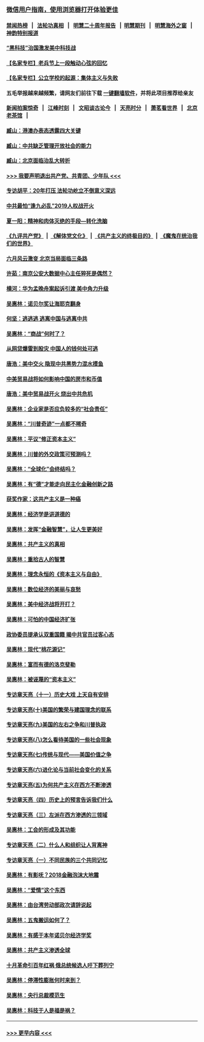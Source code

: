 ### [微信用户指南，使用浏览器打开体验更佳](https://github.com/gfw-breaker/banned-news1/blob/master/indexes/wechat-guide.md?t=0)
#### [禁闻热榜](热点新闻.md?t=0)  &nbsp;&nbsp;|&nbsp;&nbsp; [法轮功真相](https://github.com/gfw-breaker/truth/blob/master/README.md?t=0) &nbsp;&nbsp;|&nbsp;&nbsp; [明慧二十周年报告](https://github.com/gfw-breaker/mh-reports/blob/master/README.md?t=0) &nbsp;&nbsp;|&nbsp;&nbsp;[明慧期刊](https://github.com/gfw-breaker/mh-qikan) &nbsp;&nbsp;|&nbsp;&nbsp; [明慧海外之窗](https://github.com/gfw-breaker/mh-news/blob/master/README.md?t=0) &nbsp;&nbsp;|&nbsp;&nbsp; [神韵特别报道](https://github.com/gfw-breaker/mh-news/blob/master/shenyun.md?t=0)
#### [“黑科技”治国激发美中科技战](../pages/nsc423/n11638056.md?t=02042233) 
#### [【名家专栏】老兵节上一段触动心弦的回忆](../pages/nsc423/n11646016.md?t=02042233) 
#### [【名家专栏】公立学校的起源：集体主义与失败](../pages/nsc423/n11601833.md?t=02042233) 
#### 五毛举报越来越频繁，请网友们前往下载 [一键翻墙软件](https://github.com/gfw-breaker/ssr-accounts)，并将此项目推荐给亲友
#### [新闻拍案惊奇](https://github.com/gfw-breaker/banned-news1/blob/master/pages/link4.md) &nbsp;&nbsp;|&nbsp;&nbsp; [江峰时刻](https://github.com/gfw-breaker/banned-news1/blob/master/pages/link4.md) &nbsp;&nbsp;|&nbsp;&nbsp; [文昭谈古论今](https://github.com/gfw-breaker/banned-news1/blob/master/pages/link4.md) &nbsp;&nbsp;|&nbsp;&nbsp; [天亮时分](https://github.com/gfw-breaker/banned-news1/blob/master/pages/link4.md) &nbsp;&nbsp;|&nbsp;&nbsp; [萧茗看世界](https://github.com/gfw-breaker/banned-news1/blob/master/pages/link4.md) &nbsp;&nbsp;|&nbsp;&nbsp; [北京老茶馆](https://github.com/gfw-breaker/banned-news1/blob/master/pages/link4.md) &nbsp;&nbsp;|&nbsp;&nbsp; 
#### [臧山：港澳办表态透露四大关键](../pages/nsc423/n11421628.md?t=02042233) 
#### [臧山：中共缺乏管理开放社会的能力](../pages/nsc423/n11407457.md?t=02042233) 
#### [臧山：北京面临治乱大转折](../pages/nsc423/n11406895.md?t=02042233) 
#### [>>> 我要声明退出共产党、共青团、少年队 <<<](https://github.com/begood0513/goodnews/blob/master/quit/letter.md) 
#### [专访胡平：20年打压 法轮功屹立不倒意义深远](../pages/nsc423/n11398800.md?t=02042233) 
#### [中共最怕“逢九必乱”2019人权战开火](../pages/nsc423/n11385248.md?t=02042233) 
#### [夏一阳：精神和肉体灭绝的手段—转化洗脑](../pages/nsc423/n11368250.md?t=02042233) 
#### [《九评共产党》](https://github.com/begood0513/9ping.md/blob/master/README.md) &nbsp;|&nbsp; [《解体党文化》](../../../../jtdwh.md/blob/master/README.md)  &nbsp;|&nbsp; [《共产主义的终极目的》](../../../../gczydzjmd.md/blob/master/README.md) &nbsp;|&nbsp; [《魔鬼在统治我们的世界》](../../../../mgztzwmdsj.md/blob/master/README.md) 
#### [六月风云激变 北京当局面临三条路](../pages/nsc423/n11313668.md?t=02042233) 
#### [许茹：南京公安大数据中心主任猝死是偶然？](../pages/nsc423/n11064744.md?t=02042233) 
#### [横河：华为孟晚舟案起诉引渡 美中角力升级](../pages/nsc423/n11027230.md?t=02042233) 
#### [吴惠林：诺贝尔奖让海耶克翻身](../pages/nsc423/n10890049.md?t=02042233) 
#### [何坚：逃逃逃 逃离中国与逃离中共](../pages/nsc423/n10592891.md?t=02042233) 
#### [吴惠林：“商战”何时了？](../pages/nsc423/n10573558.md?t=02042233) 
#### [从网贷爆雷到股灾 中国人的钱何处可逃](../pages/nsc423/n10572800.md?t=02042233) 
#### [唐浩：美中交火 隐现中共黑势力混水摸鱼](../pages/nsc423/n10544040.md?t=02042233) 
#### [中美贸易战将如何影响中国的房市和币值](../pages/nsc423/n10543697.md?t=02042233) 
#### [唐浩：美中贸易战开火 烧出中共危机](../pages/nsc423/n10540126.md?t=02042233) 
#### [吴惠林：企业家是否应负较多的“社会责任”](../pages/nsc423/n10535022.md?t=02042233) 
#### [吴惠林：“川普奇迹”一点都不稀奇](../pages/nsc423/n10512808.md?t=02042233) 
#### [吴惠林：平议“修正资本主义”](../pages/nsc423/n10495724.md?t=02042233) 
#### [吴惠林：川普的外交政策可预测吗？](../pages/nsc423/n10462387.md?t=02042233) 
#### [吴惠林：“全球化”会终结吗？](../pages/nsc423/n10452838.md?t=02042233) 
#### [吴惠林：有“德”才能走向民主化金融创新之路](../pages/nsc423/n10432292.md?t=02042233) 
#### [获奖作家：这共产主义是一种癌](../pages/nsc423/n10431541.md?t=02042233) 
#### [吴惠林：经济学是讲道德的](../pages/nsc423/n10398014.md?t=02042233) 
#### [吴惠林：发挥“金融智慧”，让人生更美好](../pages/nsc423/n10375019.md?t=02042233) 
#### [吴惠林：共产主义的真相](../pages/nsc423/n10351394.md?t=02042233) 
#### [吴惠林：重拾古人的智慧](../pages/nsc423/n10337691.md?t=02042233) 
#### [吴惠林：理念永恒的《资本主义与自由》](../pages/nsc423/n10316274.md?t=02042233) 
#### [吴惠林：数位经济的美丽与哀愁](../pages/nsc423/n10292946.md?t=02042233) 
#### [吴惠林：美中经济战将开打？](../pages/nsc423/n10258825.md?t=02042233) 
#### [吴惠林：可怕的中国经济扩张](../pages/nsc423/n10219147.md?t=02042233) 
#### [政协委员提承认双重国籍 揭中共官员过客心态](../pages/nsc423/n10208809.md?t=02042233) 
#### [吴惠林：现代“桃花源记”](../pages/nsc423/n10185234.md?t=02042233) 
#### [吴惠林：富而有德的洛克斐勒](../pages/nsc423/n10142264.md?t=02042233) 
#### [吴惠林：被诬蔑的“资本主义”](../pages/nsc423/n10124816.md?t=02042233) 
#### [专访章天亮（十一）历史大戏 上天自有安排](../pages/nsc423/n10094905.md?t=02042233) 
#### [专访章天亮(十)美国的繁荣与建国理念的联系](../pages/nsc423/n10094899.md?t=02042233) 
#### [专访章天亮(九)美国的左右之争和川普执政](../pages/nsc423/n10094889.md?t=02042233) 
#### [专访章天亮(八)怎么看待美国的一些社会现象](../pages/nsc423/n10094857.md?t=02042233) 
#### [专访章天亮(七)传统与现代——美国价值之争](../pages/nsc423/n10093140.md?t=02042233) 
#### [专访章天亮(六)进化论与当前社会变化的关系](../pages/nsc423/n10092036.md?t=02042233) 
#### [专访章天亮(五)为何共产主义在西方不断渗透](../pages/nsc423/n10083620.md?t=02042233) 
#### [专访章天亮（四）历史上的预言告诉我们什么](../pages/nsc423/n10083606.md?t=02042233) 
#### [专访章天亮（三）左派在西方渗透的三领域](../pages/nsc423/n10081115.md?t=02042233) 
#### [吴惠林：工会的形成及其功能](../pages/nsc423/n10080633.md?t=02042233) 
#### [专访章天亮（二）什么人和组织让人背离神](../pages/nsc423/n10076637.md?t=02042233) 
#### [专访章天亮（一）不同民族的三个共同记忆](../pages/nsc423/n10074188.md?t=02042233) 
#### [吴惠林：有影呒？2018金融泡沫大地震](../pages/nsc423/n10040534.md?t=02042233) 
#### [吴惠林：“爱情”这个东西](../pages/nsc423/n10019423.md?t=02042233) 
#### [吴惠林：由台湾劳动部政次请辞说起](../pages/nsc423/n9979679.md?t=02042233) 
#### [吴惠林：五鬼搬运如何了？](../pages/nsc423/n9925338.md?t=02042233) 
#### [吴惠林：有感于本年诺贝尔经济学奖](../pages/nsc423/n9871883.md?t=02042233) 
#### [吴惠林：共产主义渗透全球](../pages/nsc423/n9812748.md?t=02042233) 
#### [十月革命引百年红祸 俄总统候选人吁下葬列宁](../pages/nsc423/n9810182.md?t=02042233) 
#### [吴惠林：停滞性膨胀何时来到？](../pages/nsc423/n9764136.md?t=02042233) 
#### [吴惠林：央行总裁模范生](../pages/nsc423/n9728134.md?t=02042233) 
#### [吴惠林：科技于人是福是祸？](../pages/nsc423/n9672982.md?t=02042233) 

----
#### [ >>> 更早内容 <<< ](../indexes/nsc423-earlier.md)
